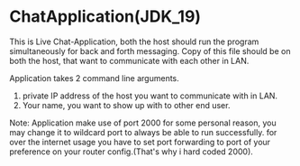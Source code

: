 # ChatApplication(JDK_19)

This is Live Chat-Application, both the host should run the program simultaneously for back and forth messaging.
Copy of this file should be on both the host, that want to communicate  with each other in LAN.

Application takes 2 command line arguments.
1) private IP address of the host you want to communicate with in LAN.
2) Your name, you want to show up with to other end user.

Note: Application make use of port 2000 for some personal reason, you may change it to wildcard port to always be able to run successfully.
for over the internet usage you have to set port forwarding to port of your preference on your router config.(That's why i hard coded 2000).


